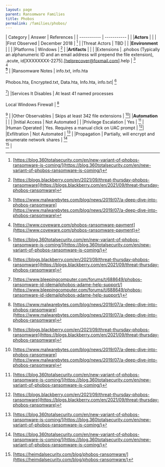 ```yaml
---
layout: page
parent: Ransomware Families
title: Phobos
permalink: /families/phobos/
---
```


| Category | Answer | References | 
| ----------- | ----------- | | 
|**Actors** | | |
|First Observed | December 2018 | [^3] |
|Threat Actors | TBD | |
|**Environment** | | |
|Platforms | Windows | [^4] |
|**Artifacts** | | |
|Extensions | .phobos (Typically an alphanumeric ID and an email address will prepend the file extension), .acute, id[XXXXXXXX-2275].[helprecover@foxmail.com].help | [^1]<br>[^2]<br>[^3] |
|Ransomware Notes | info.txt, info.hta<br><br>Phobos.hta, Encrypted.txt, Data.hta, Info.hta, info.txt| [^4]<br><br> [^6]|
|Services It Disables | At least 41 named processes<br><br>Local Windows Firewall | [^1]<br><br>[^4] |
|Other Observables | Skips at least 342 file extensions  | [^1]|
|**Automation** | | |
|Initial Access | Not Automated |  |
|Privilege Escalation | Yes | [^3] |
|Human Operated | Yes. Requires a manual click on UAC prompt | [^4]|
|Exfiltration | Not Automated | [^3] |
|Propagation | Partially, will encrypt and enumerate network shares | [^3]<br>[^5] |


[^1]: [https://www.malwarebytes.com/blog/news/2019/07/a-deep-dive-into-phobos-ransomware](https://www.malwarebytes.com/blog/news/2019/07/a-deep-dive-into-phobos-ransomware)
[^2]: [https://www.coveware.com/phobos-ransomware-payment](https://www.coveware.com/phobos-ransomware-payment)
[^3]: [https://blog.360totalsecurity.com/en/new-variant-of-phobos-ransomware-is-coming/](https://blog.360totalsecurity.com/en/new-variant-of-phobos-ransomware-is-coming/)
[^4]: [https://blogs.blackberry.com/en/2021/09/threat-thursday-phobos-ransomware](https://blogs.blackberry.com/en/2021/09/threat-thursday-phobos-ransomware)
[^5]: [https://heimdalsecurity.com/blog/phobos-ransomware/](https://heimdalsecurity.com/blog/phobos-ransomware/)
[^6]: [https://www.bleepingcomputer.com/forums/t/688649/phobos-ransomware-id-idemailphobos-adame-help-support/](https://www.bleepingcomputer.com/forums/t/688649/phobos-ransomware-id-idemailphobos-adame-help-support/)
